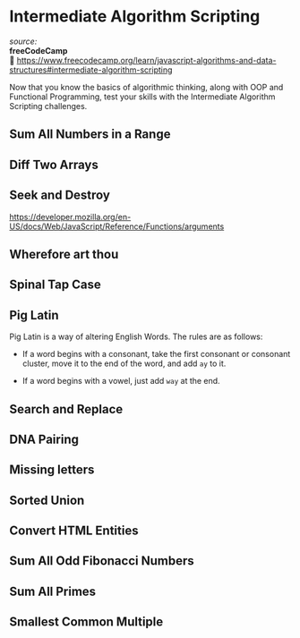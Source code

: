# Intermediate Algorithm Scripting

_source:_  
**freeCodeCamp**  
:link: https://www.freecodecamp.org/learn/javascript-algorithms-and-data-structures#intermediate-algorithm-scripting  

Now that you know the basics of algorithmic thinking, along with OOP and Functional Programming, test your skills with the Intermediate Algorithm Scripting challenges.  

## Sum All Numbers in a Range

## Diff Two Arrays

## Seek and Destroy

https://developer.mozilla.org/en-US/docs/Web/JavaScript/Reference/Functions/arguments  

## Wherefore art thou

## Spinal Tap Case

## Pig Latin

Pig Latin is a way of altering English Words. The rules are as follows:  

- If a word begins with a consonant, take the first consonant or consonant cluster, move it to the end of the word, and add ``ay`` to it.

- If a word begins with a vowel, just add ``way`` at the end.

## Search and Replace

## DNA Pairing

## Missing letters

## Sorted Union

## Convert HTML Entities

## Sum All Odd Fibonacci Numbers

## Sum All Primes

## Smallest Common Multiple
